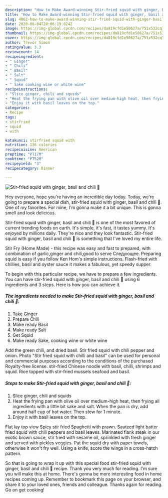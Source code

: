 ```yaml
---
description: "How to Make Award-winning Stir-fried squid with ginger, basil and chili 🦑"
title: "How to Make Award-winning Stir-fried squid with ginger, basil and chili 🦑"
slug: 4062-how-to-make-award-winning-stir-fried-squid-with-ginger-basil-and-chili
date: 2020-06-04T20:06:19.024Z
image: https://img-global.cpcdn.com/recipes/da819cfd1e50627a/751x532cq70/stir-fried-squid-with-ginger-basil-and-chili-🦑-recipe-main-photo.jpg
thumbnail: https://img-global.cpcdn.com/recipes/da819cfd1e50627a/751x532cq70/stir-fried-squid-with-ginger-basil-and-chili-🦑-recipe-main-photo.jpg
cover: https://img-global.cpcdn.com/recipes/da819cfd1e50627a/751x532cq70/stir-fried-squid-with-ginger-basil-and-chili-🦑-recipe-main-photo.jpg
author: Trevor Simon
ratingvalue: 3.3
reviewcount: 14
recipeingredient:
- " Ginger"
- " Chili"
- " Basil"
- " Salt"
- " Squid"
- " Sake cooking wine or white wine"
recipeinstructions:
- "Slice ginger, chili and squids"
- "Heat the frying pan with olive oil over medium-high heat, then frying all ingredients with a little bit sake and salt. When the pan is dry, add around half cup of hot water. Then stew for 1 minute."
- "Enjoy it with basil leaves on the top."
categories:
- Recipe
tags:
- stirfried
- squid
- with

katakunci: stirfried squid with 
nutrition: 136 calories
recipecuisine: American
preptime: "PT17M"
cooktime: "PT52M"
recipeyield: "3"
recipecategory: Dinner

---
```



![Stir-fried squid with ginger, basil and chili 🦑](https://img-global.cpcdn.com/recipes/da819cfd1e50627a/751x532cq70/stir-fried-squid-with-ginger-basil-and-chili-🦑-recipe-main-photo.jpg)

Hey everyone, hope you're having an incredible day today. Today, we're going to prepare a special dish, stir-fried squid with ginger, basil and chili 🦑. One of my favorites. For mine, I'm gonna make it a bit unique. This is gonna smell and look delicious.

Stir-fried squid with ginger, basil and chili 🦑 is one of the most favored of current trending foods on earth. It's simple, it's fast, it tastes yummy. It's enjoyed by millions daily. They're nice and they look fantastic. Stir-fried squid with ginger, basil and chili 🦑 is something that I've loved my entire life.

Stir Fry (Home Made) - this recipe was easy and fast to prepared, with combination of garlic,ginger and chili,good to serve Следующее. Preparing squid is easy if you follow Ken Hom&#39;s simple instructions. Flash-fried with chillies, basil and oyster sauce it makes a fabulous, yet speedy supper.


To begin with this particular recipe, we have to prepare a few ingredients. You can have stir-fried squid with ginger, basil and chili 🦑 using 6 ingredients and 3 steps. Here is how you can achieve it.

<!--inarticleads1-->

##### The ingredients needed to make Stir-fried squid with ginger, basil and chili 🦑:

1. Take  Ginger
1. Prepare  Chili
1. Make ready  Basil
1. Make ready  Salt
1. Get  Squid
1. Make ready  Sake, cooking wine or white wine


Add the green chili, and dried basil. Stir fried squid with chili pepper and onion. Photo &#34;Stir fried squid with chilli and basil&#34; can be used for personal and commercial purposes according to the conditions of the purchased Royalty-free license. stir-fried Chinese noodle with basil, chilli, shrimps and squid. Rice topped with stir-fried mussels seafood and basil. 

<!--inarticleads2-->

##### Steps to make Stir-fried squid with ginger, basil and chili 🦑:

1. Slice ginger, chili and squids
1. Heat the frying pan with olive oil over medium-high heat, then frying all ingredients with a little bit sake and salt. When the pan is dry, add around half cup of hot water. Then stew for 1 minute.
1. Enjoy it with basil leaves on the top.


Flat lay top view Spicy stir fried Spaghetti with prawn. Sauteed light batter fried squid with chili peppers and basil leaves. Marinated flank steak in our exotic brown sauce, stir fried with sesame oil, sprinkled with fresh ginger and served with pickles veggies. Pat the squid dry with paper towels, otherwise it won&#39;t fry well. Using a knife, score the wings in a cross-hatch pattern. 

So that is going to wrap it up with this special food stir-fried squid with ginger, basil and chili 🦑 recipe. Thank you very much for reading. I'm sure you will make this at home. There's gonna be more interesting food in home recipes coming up. Remember to bookmark this page on your browser, and share it to your loved ones, friends and colleague. Thanks again for reading. Go on get cooking!
